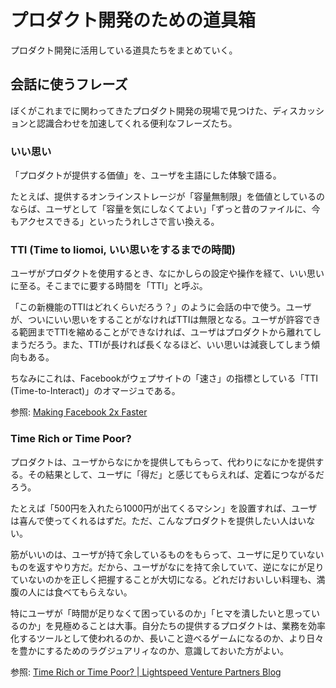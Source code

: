 # プロダクト開発のための道具箱

プロダクト開発に活用している道具たちをまとめていく。

## 会話に使うフレーズ

ぼくがこれまでに関わってきたプロダクト開発の現場で見つけた、ディスカッションと認識合わせを加速してくれる便利なフレーズたち。

### いい思い

「プロダクトが提供する価値」を、ユーザを主語にした体験で語る。

たとえば、提供するオンラインストレージが「容量無制限」を価値としているのならば、ユーザとして「容量を気にしなくてよい」「ずっと昔のファイルに、今もアクセスできる」といったうれしさで言い換える。

### TTI (Time to Iiomoi, いい思いをするまでの時間)

ユーザがプロダクトを使用するとき、なにかしらの設定や操作を経て、いい思いに至る。そこまでに要する時間を「TTI」と呼ぶ。

「この新機能のTTIはどれくらいだろう？」のように会話の中で使う。ユーザが、ついにいい思いをすることがなければTTIは無限となる。ユーザが許容できる範囲までTTIを縮めることができなければ、ユーザはプロダクトから離れてしまうだろう。また、TTIが長ければ長くなるほど、いい思いは減衰してしまう傾向もある。

ちなみにこれは、Facebookがウェプサイトの「速さ」の指標としている「TTI (Time-to-Interact)」のオマージュである。

参照: [Making Facebook 2x Faster](https://www.facebook.com/notes/facebook-engineering/making-facebook-2x-faster/307069903919 "Making Facebook 2x Faster")

### Time Rich or Time Poor?

プロダクトは、ユーザからなにかを提供してもらって、代わりになにかを提供する。その結果として、ユーザに「得だ」と感じてもらえれば、定着につながるだろう。

たとえば「500円を入れたら1000円が出てくるマシン」を設置すれば、ユーザは喜んで使ってくれるはずだ。ただ、こんなプロダクトを提供したい人はいない。

筋がいいのは、ユーザが持て余しているものをもらって、ユーザに足りていないものを返すやり方だ。だから、ユーザがなにを持て余していて、逆になにが足りていないのかを正しく把握することが大切になる。どれだけおいしい料理も、満腹の人には食べてもらえない。

特にユーザが「時間が足りなくて困っているのか」「ヒマを潰したいと思っているのか」を見極めることは大事。自分たちの提供するプロダクトは、業務を効率化するツールとして使われるのか、長いこと遊べるゲームになるのか、より日々を豊かにするためのラグジュアリィなのか、意識しておいた方がよい。

参照: [Time Rich or Time Poor? | Lightspeed Venture Partners Blog](https://lsvp.wordpress.com/2007/03/19/time-rich-or-time-poor/ "Time Rich or Time Poor? | Lightspeed Venture Partners Blog")
